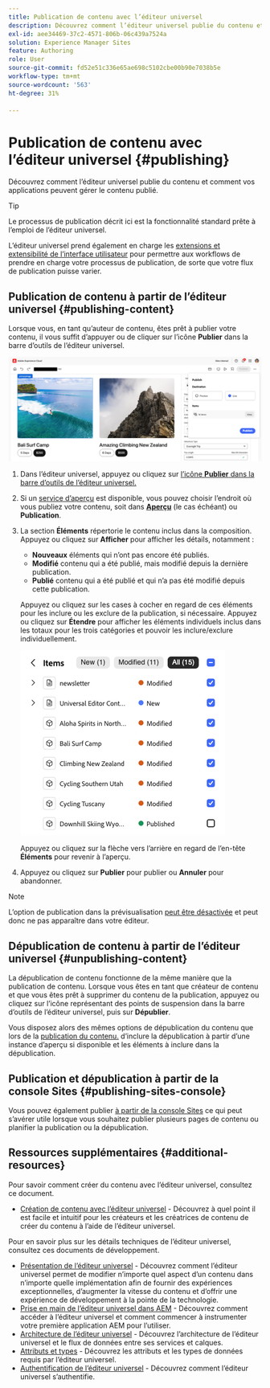 ```yaml
---
title: Publication de contenu avec l’éditeur universel
description: Découvrez comment l’éditeur universel publie du contenu et comment vos applications peuvent gérer le contenu publié.
exl-id: aee34469-37c2-4571-806b-06c439a7524a
solution: Experience Manager Sites
feature: Authoring
role: User
source-git-commit: fd52e51c336e65ae698c5102cbe00b90e7038b5e
workflow-type: tm+mt
source-wordcount: '563'
ht-degree: 31%

---
```



# Publication de contenu avec l’éditeur universel {#publishing}

Découvrez comment l’éditeur universel publie du contenu et comment vos applications peuvent gérer le contenu publié.

>[!TIP]
>
>Le processus de publication décrit ici est la fonctionnalité standard prête à l’emploi de l’éditeur universel.
>
>L’éditeur universel prend également en charge les [extensions et extensibilité de l’interface utilisateur](/help/implementing/universal-editor/extending.md) pour permettre aux workflows de prendre en charge votre processus de publication, de sorte que votre flux de publication puisse varier.

## Publication de contenu à partir de l’éditeur universel {#publishing-content}

Lorsque vous, en tant qu’auteur de contenu, êtes prêt à publier votre contenu, il vous suffit d’appuyer ou de cliquer sur l’icône **Publier** dans la barre d’outils de l’éditeur universel.

![Publication de pages](assets/publish-menu.png)

1. Dans l’éditeur universel, appuyez ou cliquez sur [l’icône **Publier** dans la barre d’outils de l’éditeur universel.](/help/sites-cloud/authoring/universal-editor/navigation.md#publish)
1. Si un [service d’aperçu](/help/sites-cloud/authoring/sites-console/previewing-content.md) est disponible, vous pouvez choisir l’endroit où vous publiez votre contenu, soit dans **[Aperçu](/help/sites-cloud/authoring/sites-console/previewing-content.md)** (le cas échéant) ou **Publication**.
1. La section **Éléments** répertorie le contenu inclus dans la composition. Appuyez ou cliquez sur **Afficher** pour afficher les détails, notamment :
   * **Nouveaux** éléments qui n’ont pas encore été publiés.
   * **Modifié** contenu qui a été publié, mais modifié depuis la dernière publication.
   * **Publié** contenu qui a été publié et qui n’a pas été modifié depuis cette publication.

   Appuyez ou cliquez sur les cases à cocher en regard de ces éléments pour les inclure ou les exclure de la publication, si nécessaire. Appuyez ou cliquez sur **Étendre** pour afficher les éléments individuels inclus dans les totaux pour les trois catégories et pouvoir les inclure/exclure individuellement.

   ![Publier les éléments](assets/publish-items.png)

   Appuyez ou cliquez sur la flèche vers l’arrière en regard de l’en-tête **Éléments** pour revenir à l’aperçu.

1. Appuyez ou cliquez sur **Publier** pour publier ou **Annuler** pour abandonner.

>[!NOTE]
>
>L’option de publication dans la prévisualisation [peut être désactivée](/help/implementing/universal-editor/customizing.md#publish-preview) et peut donc ne pas apparaître dans votre éditeur.

## Dépublication de contenu à partir de l’éditeur universel {#unpublishing-content}

La dépublication de contenu fonctionne de la même manière que la publication de contenu. Lorsque vous êtes en tant que créateur de contenu et que vous êtes prêt à supprimer du contenu de la publication, appuyez ou cliquez sur l’icône représentant des points de suspension dans la barre d’outils de l’éditeur universel, puis sur **Dépublier**.

Vous disposez alors des mêmes options de dépublication du contenu que lors de la [ publication du contenu.](#publishing-content) d’inclure la dépublication à partir d’une instance d’aperçu si disponible et les éléments à inclure dans la dépublication.

## Publication et dépublication à partir de la console Sites {#publishing-sites-console}

Vous pouvez également publier [à partir de la console Sites](/help/sites-cloud/authoring/sites-console/publishing-pages.md) ce qui peut s’avérer utile lorsque vous souhaitez publier plusieurs pages de contenu ou planifier la publication ou la dépublication.

## Ressources supplémentaires {#additional-resources}

Pour savoir comment créer du contenu avec l’éditeur universel, consultez ce document.

* [Création de contenu avec l’éditeur universel](authoring.md) - Découvrez à quel point il est facile et intuitif pour les créateurs et les créatrices de contenu de créer du contenu à l’aide de l’éditeur universel.

Pour en savoir plus sur les détails techniques de l’éditeur universel, consultez ces documents de développement.

* [Présentation de l’éditeur universel](/help/implementing/universal-editor/introduction.md) - Découvrez comment l’éditeur universel permet de modifier n’importe quel aspect d’un contenu dans n’importe quelle implémentation afin de fournir des expériences exceptionnelles, d’augmenter la vitesse du contenu et d’offrir une expérience de développement à la pointe de la technologie.
* [Prise en main de l’éditeur universel dans AEM](/help/implementing/universal-editor/getting-started.md) - Découvrez comment accéder à l’éditeur universel et comment commencer à instrumenter votre première application AEM pour l’utiliser.
* [Architecture de l’éditeur universel](/help/implementing/universal-editor/architecture.md) - Découvrez l’architecture de l’éditeur universel et le flux de données entre ses services et calques.
* [Attributs et types](/help/implementing/universal-editor/attributes-types.md) - Découvrez les attributs et les types de données requis par l’éditeur universel.
* [Authentification de l’éditeur universel](/help/implementing/universal-editor/authentication.md) - Découvrez comment l’éditeur universel s’authentifie.
